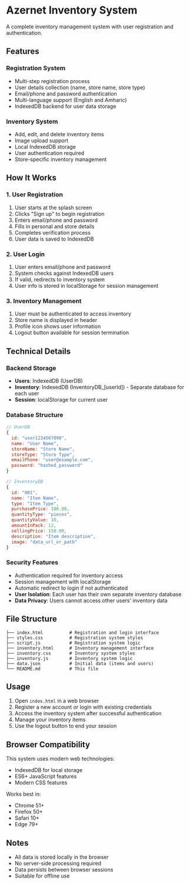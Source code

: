# Azernet Inventory System

A complete inventory management system with user registration and authentication.

## Features

### Registration System
- Multi-step registration process
- User details collection (name, store name, store type)
- Email/phone and password authentication
- Multi-language support (English and Amharic)
- IndexedDB backend for user data storage

### Inventory System
- Add, edit, and delete inventory items
- Image upload support
- Local IndexedDB storage
- User authentication required
- Store-specific inventory management

## How It Works

### 1. User Registration
1. User starts at the splash screen
2. Clicks "Sign up" to begin registration
3. Enters email/phone and password
4. Fills in personal and store details
5. Completes verification process
6. User data is saved to IndexedDB

### 2. User Login
1. User enters email/phone and password
2. System checks against IndexedDB users
3. If valid, redirects to inventory system
4. User info is stored in localStorage for session management

### 3. Inventory Management
1. User must be authenticated to access inventory
2. Store name is displayed in header
3. Profile icon shows user information
4. Logout button available for session termination

## Technical Details

### Backend Storage
- **Users**: IndexedDB (UserDB)
- **Inventory**: IndexedDB (InventoryDB_[userId]) - Separate database for each user
- **Session**: localStorage for current user

### Database Structure
```javascript
// UserDB
{
  id: "user1234567890",
  name: "User Name",
  storeName: "Store Name",
  storeType: "Store Type",
  emailPhone: "user@example.com",
  password: "hashed_password"
}

// InventoryDB
{
  id: "001",
  name: "Item Name",
  type: "Item Type",
  purchasePrice: 100.00,
  quantityType: "pieces",
  quantityValue: 10,
  amountInPack: 12,
  sellingPrice: 150.00,
  description: "Item description",
  image: "data_url_or_path"
}
```

### Security Features
- Authentication required for inventory access
- Session management with localStorage
- Automatic redirect to login if not authenticated
- **User Isolation**: Each user has their own separate inventory database
- **Data Privacy**: Users cannot access other users' inventory data

## File Structure
```
├── index.html          # Registration and login interface
├── styles.css          # Registration system styles
├── script.js           # Registration system logic
├── inventory.html      # Inventory management interface
├── inventory.css       # Inventory system styles
├── inventory.js        # Inventory system logic
├── data.json           # Initial data (items and users)
└── README.md           # This file
```

## Usage

1. Open `index.html` in a web browser
2. Register a new account or login with existing credentials
3. Access the inventory system after successful authentication
4. Manage your inventory items
5. Use the logout button to end your session

## Browser Compatibility

This system uses modern web technologies:
- IndexedDB for local storage
- ES6+ JavaScript features
- Modern CSS features

Works best in:
- Chrome 51+
- Firefox 50+
- Safari 10+
- Edge 79+

## Notes

- All data is stored locally in the browser
- No server-side processing required
- Data persists between browser sessions
- Suitable for offline use
